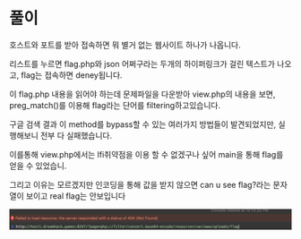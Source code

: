 # 풀이

호스트와 포트를 받아 접속하면 뭐 별거 없는 웹사이트 하나가 나옵니다.

리스트를 누르면 flag.php와 json 어쩌구라는 두개의 하이퍼링크가 걸린 텍스트가 나오고, flag는 접속하면 deney됩니다.

이 flag.php 내용을 읽어야 하는데 문제파일을 다운받아 view.php의 내용을 보면, preg_match()를 이용해 flag라는 단어를 filtering하고있습니다.

구글 검색 결과 이 method를 bypass할 수 있는 여러가지 방법들이 발견되었지만, 실행해보니 전부 다 실패했습니다.

이를통해 view.php에서는 lfi취약점을 이용 할 수 없겠구나 싶어 main을 통해 flag를 얻을 수 있었습니.

그리고 이유는 모르겠지만 인코딩을 통해 값을 받지 않으면 can u see flag?라는 문자열이 보이고 real flag는 안보입니다

![payload](https://github.com/HYUPSUNGUNIVERSITY/CTF/blob/master/DreamHack/Wargame/php-1/image/Screen%20Shot%202020-05-28%20at%2010.25.33%20PM.png?raw=true) 
